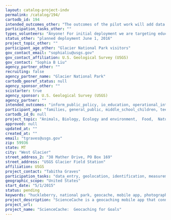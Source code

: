 ```yaml
---
layout: catalog-project-indv
permalink: /catalog/194/
cartodb_id: 194
intended_outcomes_other: "The outcomes of the pilot work will add data to studies assessing the phenology of huckleberries, an important food for bears and other wildlife, and bumblebees, an important pollinator."
participation_tasks_other: ""
types_volunteers: "Anyone! For initial deployment we are targeting educators, school groups, park visitors, and youth."
status_other: "planned deployment June 1, 2016"
project_topic_other: ""
participant_age_other: "Glacier National Park visitors"
gov_contact_email: "sophialiu@usgs.gov"
gov_contact_affiliation: U.S. Geological Survey (USGS)
gov_contact: "Sophia B Liu"
agency_partner_other: ""
recruiting: false
agency_partner_name: "Glacier National Park"
cartodb_georef_status: null
agency_sponsor_other: ""
scistarter: true
agency_sponsor: U.S. Geological Survey (USGS)
agency_partner: ""
intended_outcomes: "inform_public_policy, io_education, operational_integration_use, research_advancement, community_engagement_outreach"
participant_age: "families, general_public, middle_school_children, teens"
cartodb_id_0: null
project_topic: "Animals, Biology, Ecology and environment,  Food,  Nature and outdoors, Pollinators/insects"
approved: null
updated_at: ""
created_at: ""
email: "tgraves@usgs.gov"
zip: 59936
state: MT
city: "West Glacier"
street_address_2: "38 Mather Drive, PO Box 169"
street_address: "USGS Glacier Field Station"
affiliation: USGS
project_contact: "Tabitha Graves"
participation_tasks: "data_entry, geolocation, identification, measurement,  observation, photography"
geographic_scope: "United States"
start_date: "5/1/2015"
status: pending
keywords: "huckleberry, national park, geocache, mobile app, photography, phenology, NPN"
project_description: "ScienceCache is a geocaching mobile app that connects the public to places where scientists have questions.  Anyone can navigate to a site, take pictures and answer questions posed by scientists about plants, animals, water, or geology.  The data is then uploaded to a project database where the scientist can access it.   The pilot project on huckleberries and their pollinators will begin in Glacier National Park summer of 2016.  One goal of this framework is to allow 'easy entry' for scientists into public data collection and outreach.  Scientists use a website to set up routes, including 1 or more sites with the location coordinates, hints and photos to help people find the location, the questions to ask and descriptions of how to answer the questions.  The initial version will work on iphones. Features of the app include the ability to work outside of cellular service. Funding and development of the app is a partnership between computer scientists at the Fort Collins Science Center, research ecologist, Dr. Tabitha Graves, and the Community for Data Integration.  "
project_url:
project_name: "ScienceCache:  Geocaching for Goals"
---
```

